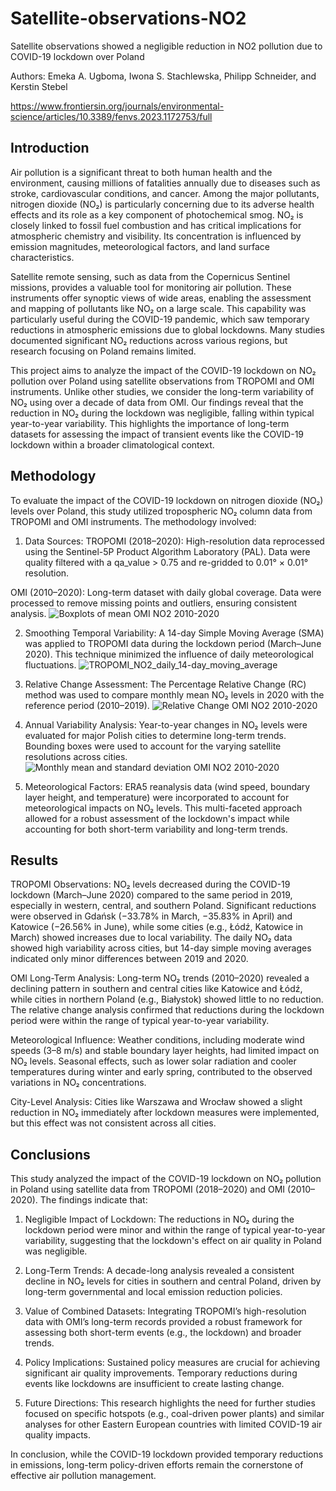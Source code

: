 # Satellite-observations-NO2
Satellite observations showed a negligible reduction in NO2 pollution due to COVID-19 lockdown over Poland 

Authors: Emeka A. Ugboma, Iwona S. Stachlewska, Philipp Schneider, and Kerstin Stebel

https://www.frontiersin.org/journals/environmental-science/articles/10.3389/fenvs.2023.1172753/full

## Introduction
Air pollution is a significant threat to both human health and the environment, causing millions of fatalities annually due to diseases such as stroke, cardiovascular conditions, and cancer. Among the major pollutants, nitrogen dioxide (NO₂) is particularly concerning due to its adverse health effects and its role as a key component of photochemical smog. NO₂ is closely linked to fossil fuel combustion and has critical implications for atmospheric chemistry and visibility. Its concentration is influenced by emission magnitudes, meteorological factors, and land surface characteristics.

Satellite remote sensing, such as data from the Copernicus Sentinel missions, provides a valuable tool for monitoring air pollution. These instruments offer synoptic views of wide areas, enabling the assessment and mapping of pollutants like NO₂ on a large scale. This capability was particularly useful during the COVID-19 pandemic, which saw temporary reductions in atmospheric emissions due to global lockdowns. Many studies documented significant NO₂ reductions across various regions, but research focusing on Poland remains limited.

This project aims to analyze the impact of the COVID-19 lockdown on NO₂ pollution over Poland using satellite observations from TROPOMI and OMI instruments. Unlike other studies, we consider the long-term variability of NO₂ using over a decade of data from OMI. Our findings reveal that the reduction in NO₂ during the lockdown was negligible, falling within typical year-to-year variability. This highlights the importance of long-term datasets for assessing the impact of transient events like the COVID-19 lockdown within a broader climatological context.

## Methodology
To evaluate the impact of the COVID-19 lockdown on nitrogen dioxide (NO₂) levels over Poland, this study utilized tropospheric NO₂ column data from TROPOMI and OMI instruments. The methodology involved:

1. Data Sources:
TROPOMI (2018–2020): High-resolution data reprocessed using the Sentinel-5P Product Algorithm Laboratory (PAL). Data were quality filtered with a qa_value > 0.75 and re-gridded to 0.01° × 0.01° resolution.

OMI (2010–2020): Long-term dataset with daily global coverage. Data were processed to remove missing points and outliers, ensuring consistent analysis.
![Boxplots of mean OMI NO2 2010-2020](images/Fig.6_Boxplots_annual_OMI_NO2.jpg)

2. Smoothing Temporal Variability:
A 14-day Simple Moving Average (SMA) was applied to TROPOMI data during the lockdown period (March–June 2020). This technique minimized the influence of daily meteorological fluctuations. ![TROPOMI_NO2_daily_14-day_moving_average](images/Fig.3_TROPOMI_NO2_daily_14-day_moving_average.jpg)

3. Relative Change Assessment:
The Percentage Relative Change (RC) method was used to compare monthly mean NO₂ levels in 2020 with the reference period (2010–2019). 
![Relative Change OMI NO2 2010-2020](images/Fig.4_Relative_change_OMI.jpg)

4. Annual Variability Analysis:
Year-to-year changes in NO₂ levels were evaluated for major Polish cities to determine long-term trends. Bounding boxes were used to account for the varying satellite resolutions across cities. ![Monthly mean and standard deviation OMI NO2 2010-2020](images/Fig.5_Monthly_mean_NO2_SD_OMI.jpg)

5. Meteorological Factors:
ERA5 reanalysis data (wind speed, boundary layer height, and temperature) were incorporated to account for meteorological impacts on NO₂ levels.
This multi-faceted approach allowed for a robust assessment of the lockdown's impact while accounting for both short-term variability and long-term trends.

## Results

TROPOMI Observations:
NO₂ levels decreased during the COVID-19 lockdown (March–June 2020) compared to the same period in 2019, especially in western, central, and southern Poland.
Significant reductions were observed in Gdańsk (−33.78% in March, −35.83% in April) and Katowice (−26.56% in June), while some cities (e.g., Łódź, Katowice in March) showed increases due to local variability.
The daily NO₂ data showed high variability across cities, but 14-day simple moving averages indicated only minor differences between 2019 and 2020.

OMI Long-Term Analysis:
Long-term NO₂ trends (2010–2020) revealed a declining pattern in southern and central cities like Katowice and Łódź, while cities in northern Poland (e.g., Białystok) showed little to no reduction. 
The relative change analysis confirmed that reductions during the lockdown period were within the range of typical year-to-year variability.

Meteorological Influence:
Weather conditions, including moderate wind speeds (3–8 m/s) and stable boundary layer heights, had limited impact on NO₂ levels.
Seasonal effects, such as lower solar radiation and cooler temperatures during winter and early spring, contributed to the observed variations in NO₂ concentrations.

City-Level Analysis:
Cities like Warszawa and Wrocław showed a slight reduction in NO₂ immediately after lockdown measures were implemented, but this effect was not consistent across all cities.

## Conclusions
This study analyzed the impact of the COVID-19 lockdown on NO₂ pollution in Poland using satellite data from TROPOMI (2018–2020) and OMI (2010–2020). The findings indicate that:

1. Negligible Impact of Lockdown: The reductions in NO₂ during the lockdown period were minor and within the range of typical year-to-year variability, suggesting that the lockdown's effect on air quality in Poland was negligible.

2. Long-Term Trends: A decade-long analysis revealed a consistent decline in NO₂ levels for cities in southern and central Poland, driven by long-term governmental and local emission reduction policies.

3. Value of Combined Datasets: Integrating TROPOMI’s high-resolution data with OMI’s long-term records provided a robust framework for assessing both short-term events (e.g., the lockdown) and broader trends.

4. Policy Implications: Sustained policy measures are crucial for achieving significant air quality improvements. Temporary reductions during events like lockdowns are insufficient to create lasting change.

5. Future Directions: This research highlights the need for further studies focused on specific hotspots (e.g., coal-driven power plants) and similar analyses for other Eastern European countries with limited COVID-19 air quality impacts.

In conclusion, while the COVID-19 lockdown provided temporary reductions in emissions, long-term policy-driven efforts remain the cornerstone of effective air pollution management.
